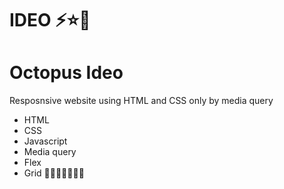 # IDEO ⚡⭐🔆
# Octopus Ideo
Resposnsive website using HTML and CSS only by media query
<br>
- HTML <br>
- CSS
- Javascript
- Media query
- Flex
- Grid
🔳🔳🔳🔳🔳🔳🔳
